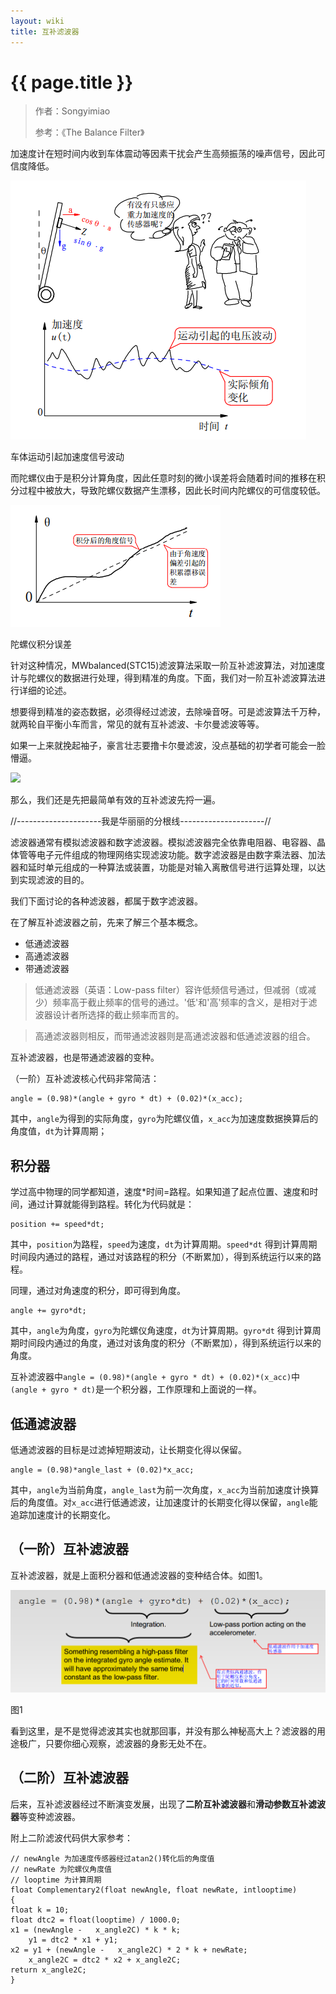 ```yaml
---
layout: wiki
title: 互补滤波器
---
```


# {{ page.title }}

> 作者：Songyimiao
> 
> 参考：《The Balance Filter》

加速度计在短时间内收到车体震动等因素干扰会产生高频振荡的噪声信号，因此可信度降低。

![](/img/wiki/why-accel-gyro-01.png)

车体运动引起加速度信号波动

而陀螺仪由于是积分计算角度，因此任意时刻的微小误差将会随着时间的推移在积分过程中被放大，导致陀螺仪数据产生漂移，因此长时间内陀螺仪的可信度较低。

![](/img/wiki/gyroscope-02.png)

陀螺仪积分误差

针对这种情况，MWbalanced(STC15)滤波算法采取一阶互补滤波算法，对加速度计与陀螺仪的数据进行处理，得到精准的角度。下面，我们对一阶互补滤波算法进行详细的论述。

想要得到精准的姿态数据，必须得经过滤波，去除噪音呀。可是滤波算法千万种，就两轮自平衡小车而言，常见的就有互补滤波、卡尔曼滤波等等。

如果一上来就挽起袖子，豪言壮志要撸卡尔曼滤波，没点基础的初学者可能会一脸懵逼。

![](http://wanzao2.b0.upaiyun.com/system/pictures/89/original/22.jpg)

那么，我们还是先把最简单有效的互补滤波先捋一遍。

//---------------------我是华丽丽的分根线---------------------//

滤波器通常有模拟滤波器和数字滤波器。模拟滤波器完全依靠电阻器、电容器、晶体管等电子元件组成的物理网络实现滤波功能。数字滤波器是由数字乘法器、加法器和延时单元组成的一种算法或装置，功能是对输入离散信号进行运算处理，以达到实现滤波的目的。

我们下面讨论的各种滤波器，都属于数字滤波器。

在了解互补滤波器之前，先来了解三个基本概念。

* 低通滤波器
* 高通滤波器
* 带通滤波器

> 低通滤波器（英语：Low-pass filter）容许低频信号通过，但减弱（或减少）频率高于截止频率的信号的通过。'低'和'高'频率的含义，是相对于滤波器设计者所选择的截止频率而言的。

> 高通滤波器则相反，而带通滤波器则是高通滤波器和低通滤波器的组合。

互补滤波器，也是带通滤波器的变种。

（一阶）互补滤波核心代码非常简洁：

	angle = (0.98)*(angle + gyro * dt) + (0.02)*(x_acc);

其中，`angle`为得到的实际角度，`gyro`为陀螺仪值，`x_acc`为加速度数据换算后的角度值，`dt`为计算周期；

## 积分器

学过高中物理的同学都知道，速度*时间=路程。如果知道了起点位置、速度和时间，通过计算就能得到路程。转化为代码就是：

	position += speed*dt;

其中，`position`为路程，`speed`为速度，`dt`为计算周期。`speed*dt` 得到计算周期时间段内通过的路程，通过对该路程的积分（不断累加），得到系统运行以来的路程。

同理，通过对角速度的积分，即可得到角度。

	angle += gyro*dt; 

其中，`angle`为角度，`gyro`为陀螺仪角速度，`dt`为计算周期。`gyro*dt` 得到计算周期时间段内通过的角度，通过对该角度的积分（不断累加），得到系统运行以来的角度。

互补滤波器中`angle = (0.98)*(angle + gyro * dt) + (0.02)*(x_acc)`中`(angle + gyro * dt)`是一个积分器，工作原理和上面说的一样。

## 低通滤波器

低通滤波器的目标是过滤掉短期波动，让长期变化得以保留。

	angle = (0.98)*angle_last + (0.02)*x_acc;

其中，`angle`为当前角度，`angle_last`为前一次角度，`x_acc`为当前加速度计换算后的角度值。对`x_acc`进行低通滤波，让加速度计的长期变化得以保留，`angle`能追踪加速度计的长期变化。

## （一阶）互补滤波器

互补滤波器，就是上面积分器和低通滤波器的变种结合体。如图1。

![](/img/wiki/complementary-filter-01.png)

图1

看到这里，是不是觉得滤波其实也就那回事，并没有那么神秘高大上？滤波器的用途极广，只要你细心观察，滤波器的身影无处不在。

## （二阶）互补滤波器

后来，互补滤波器经过不断演变发展，出现了**二阶互补滤波器**和**滑动参数互补滤波器**等变种滤波器。

附上二阶滤波代码供大家参考：


	// newAngle 为加速度传感器经过atan2()转化后的角度值
	// newRate 为陀螺仪角度值
	// looptime 为计算周期
	float Complementary2(float newAngle, float newRate, intlooptime)
	{
	float k = 10;
	float dtc2 = float(looptime) / 1000.0;
	x1 = (newAngle -   x_angle2C) * k * k;
	    y1 = dtc2 * x1 + y1;
	x2 = y1 + (newAngle -   x_angle2C) * 2 * k + newRate;
	    x_angle2C = dtc2 * x2 + x_angle2C;
	return x_angle2C;
	}




